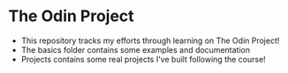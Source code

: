 # The Odin Project
- This repository tracks my efforts through learning on The Odin Project!
- The basics folder contains some examples and documentation
- Projects contains some real projects I've built following the course!
